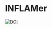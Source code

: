 # INFLAMer

[![DOI](https://zenodo.org/badge/662255067.svg)](https://zenodo.org/doi/10.5281/zenodo.10251591)


